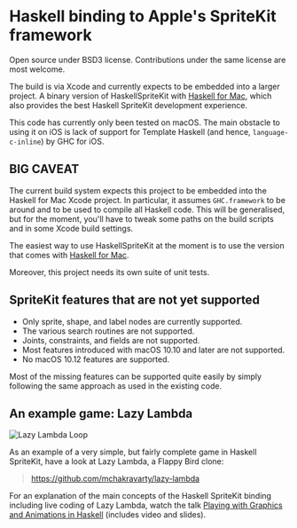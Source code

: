 # Haskell binding to Apple's SpriteKit framework

Open source under BSD3 license. Contributions under the same license are most welcome.

The build is via Xcode and currently expects to be embedded into a larger project. A binary version of HaskellSpriteKit with [Haskell for Mac](http://haskellformac.com), which also provides the best Haskell SpriteKit development experience.

This code has currently only been tested on macOS. The main obstacle to using it on iOS is lack of support for Template Haskell (and hence, `language-c-inline`) by GHC for iOS.


## BIG CAVEAT

The current build system expects this project to be embedded into the Haskell for Mac Xcode project. In particular, it assumes `GHC.framework` to be around and to be used to compile all Haskell code. This will be generalised, but for the moment, you'll have to tweak some paths on the build scripts and in some Xcode build settings.

The easiest way to use HaskellSpriteKit at the moment is to use the version that comes with [Haskell for Mac](http://haskellformac.com).

Moreover, this project needs its own suite of unit tests.


## SpriteKit features that are not yet supported

* Only sprite, shape, and label nodes are currently supported.
* The various search routines are not supported.
* Joints, constraints, and fields are not supported.
* Most features introduced with macOS 10.10 and later are not supported.
* No macOS 10.12 features are supported.

Most of the missing features can be supported quite easily by simply following the same approach as used in the existing code.


## An example game: Lazy Lambda

![Lazy Lambda Loop](https://raw.githubusercontent.com/mchakravarty/lazy-lambda/master/images/LazyLambdaLoop.gif)

As an example of a very simple, but fairly complete game in Haskell SpriteKit, have a look at Lazy Lambda, a Flappy Bird clone:

> https://github.com/mchakravarty/lazy-lambda

For an explanation of the main concepts of the Haskell SpriteKit binding including live coding of Lazy Lambda, watch the talk [Playing with Graphics and Animations in Haskell](https://speakerdeck.com/mchakravarty/playing-with-graphics-and-animations-in-haskell) (includes video and slides).